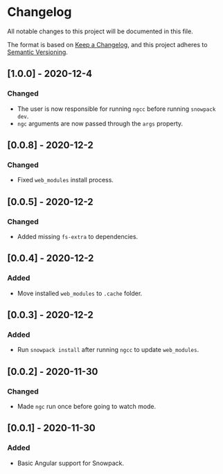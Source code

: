 # Changelog

All notable changes to this project will be documented in this file.

The format is based on [Keep a Changelog](https://keepachangelog.com/en/1.0.0/),
and this project adheres to [Semantic Versioning](https://semver.org/spec/v2.0.0.html).

## [1.0.0] - 2020-12-4

### Changed

- The user is now responsible for running `ngcc` before running `snowpack dev`.
- `ngc` arguments are now passed through the `args` property.

## [0.0.8] - 2020-12-2

### Changed

- Fixed `web_modules` install process.

## [0.0.5] - 2020-12-2

### Changed

- Added missing `fs-extra` to dependencies.

## [0.0.4] - 2020-12-2

### Added

- Move installed `web_modules` to `.cache` folder.

## [0.0.3] - 2020-12-2

### Added

- Run `snowpack install` after running `ngcc` to update `web_modules`.

## [0.0.2] - 2020-11-30

### Changed

- Made `ngc` run once before going to watch mode.

## [0.0.1] - 2020-11-30

### Added

- Basic Angular support for Snowpack.

